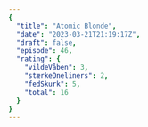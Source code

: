 ```yaml
---
{
  "title": "Atomic Blonde",
  "date": "2023-03-21T21:19:17Z",
  "draft": false,
  "episode": 46,
  "rating": {
    "vildeVåben": 3,
    "stærkeOneliners": 2,
    "fedSkurk": 5,
    "total": 16
  }
}
---
```


